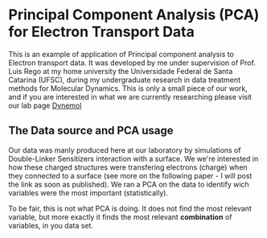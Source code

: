 # Principal Component Analysis (PCA) for Electron Transport Data
This is an example of application of Principal component analysis to Electron transport data. It was developed by me under supervision of Prof. Luis Rego at my home university the Universidade Federal de Santa Catarina (UFSC), during my undergraduate research in data treatment methods for Molecular Dynamics. This is only a small piece of our work, and if you are interested in what we are currently researching please visit our lab page [Dynemol](http://luisrego.sites.ufsc.br/)


## The Data source and PCA usage
Our data was manly produced here at our laboratory by simulations of Double-Linker Sensitizers interaction with a surface. We we're interested in how these charged structures were transfering electrons (charge) when they connected to a surface (see more on the following paper - I will post the link as soon as published). We ran a PCA on the data to identify wich variables were the most important (statistically). 

To be fair, this is not what PCA is doing. It does not find the most relevant variable, but more exactly it finds the most relevant **combination** of variables, in you data set. 
